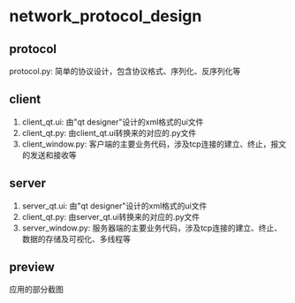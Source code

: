 # network_protocol_design
## protocol
protocol.py: 简单的协议设计，包含协议格式、序列化、反序列化等
## client
   1. client_qt.ui: 由"qt designer"设计的xml格式的ui文件
   2. client_qt.py: 由client_qt.ui转换来的对应的.py文件
   3. client_window.py: 客户端的主要业务代码，涉及tcp连接的建立、终止，报文的发送和接收等
## server
   1. server_qt.ui: 由"qt designer"设计的xml格式的ui文件
   2. client_qt.py: 由server_qt.ui转换来的对应的.py文件
   3. server_window.py: 服务器端的主要业务代码，涉及tcp连接的建立、终止、数据的存储及可视化、多线程等
## preview
   应用的部分截图
